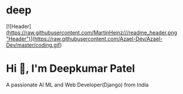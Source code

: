 # deep
[![Header][(https://raw.githubusercontent.com/MartinHeinz/<OWNER>/<OWNER>/readme_header.png "Header")](https://some-url.dev/)](https://raw.githubusercontent.com/Azael-Dev/Azael-Dev/master/coding.gif)


#     Hi 👋, I'm Deepkumar Patel

A passionate AI ML and Web Developer(Django) from India
